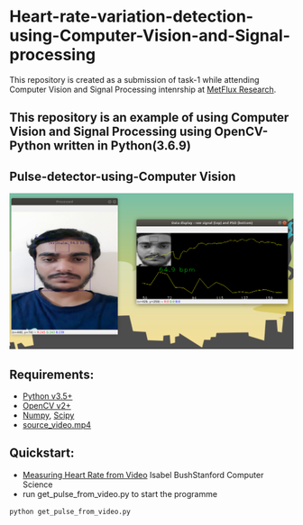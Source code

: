 # Heart-rate-variation-detection-using-Computer-Vision-and-Signal-processing
This repository is created as a submission of task-1 while attending Computer Vision and Signal Processing intenrship at [MetFlux Research](http://www.metflux.in/).

## This repository is an example of using Computer Vision and Signal Processing using OpenCV-Python written in Python(3.6.9) 

Pulse-detector-using-Computer Vision
-----------------------


![Alt text](execution_screenshot.png "Signal processing")


Requirements:
---------------

- [Python v3.5+](http://python.org/)
- [OpenCV v2+](http://opencv.org/)
- [Numpy](https://numpy.org/), [Scipy](https://www.scipy.org/)
- [source_video.mp4](https://iitram-my.sharepoint.com/:v:/g/personal/kamlesh_kumar_19e_iitram_ac_in/EfCewkfkKyRBsN9ztFdHWb4BNBLCFl77cAO_naUxKHmNGA?e=75GPJE)

Quickstart:
------------
- [Measuring Heart Rate from Video](https://web.stanford.edu/class/cs231a/prev_projects_2016/finalReport.pdf) Isabel BushStanford Computer Science
- run get_pulse_from_video.py to start the programme

```
python get_pulse_from_video.py
```

